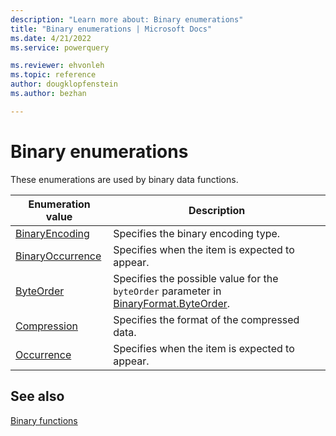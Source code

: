 ```yaml
---
description: "Learn more about: Binary enumerations"
title: "Binary enumerations | Microsoft Docs"
ms.date: 4/21/2022
ms.service: powerquery

ms.reviewer: ehvonleh
ms.topic: reference
author: dougklopfenstein
ms.author: bezhan

---
```

# Binary enumerations

These enumerations are used by binary data functions.

|Enumeration value|Description|  
|------------|---------------|  
|[BinaryEncoding](binaryencoding.md)|Specifies the binary encoding type.|
|[BinaryOccurrence](binaryoccurrence.md)|Specifies when the item is expected to appear.|
|[ByteOrder](byteorder.md)|Specifies the possible value for the `byteOrder` parameter in [BinaryFormat.ByteOrder](binaryformat-byteorder.md).|
|[Compression](compression.md)|Specifies the format of the compressed data.|
|[Occurrence](occurrence-optional.md)|Specifies when the item is expected to appear.|

## See also

[Binary functions](binary-functions.md)
